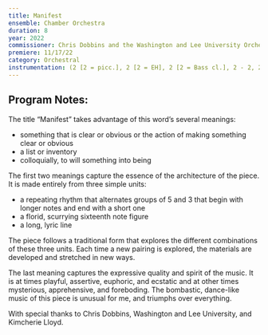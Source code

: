 ```yaml
---
title: Manifest
ensemble: Chamber Orchestra
duration: 8
year: 2022
commissioner: Chris Dobbins and the Washington and Lee University Orchestra.
premiere: 11/17/22
category: Orchestral
instrumentation: (2 [2 = picc.], 2 [2 = EH], 2 [2 = Bass cl.], 2 - 2, 2, 2 [2 = bs. tbn.], 1 - timp., 2 perc, pno. - strings)
---
```


## Program Notes:

The title “Manifest” takes advantage of this word’s several meanings:

- something that is clear or obvious or the action of making something clear or obvious
- a list or inventory
- colloquially, to will something into being

The first two meanings capture the essence of the architecture of the piece. It is made entirely from three simple units:

- a repeating rhythm that alternates groups of 5 and 3 that begin with longer notes and end with a short one
- a florid, scurrying sixteenth note figure
- a long, lyric line

The piece follows a traditional form that explores the different combinations of these three units. Each time a new pairing is explored, the materials are developed and stretched in new ways.

The last meaning captures the expressive quality and spirit of the music. It is at times playful, assertive, euphoric, and ecstatic and at other times mysterious, apprehensive, and foreboding. The bombastic, dance-like music of this piece is unusual for me, and triumphs over everything.

With special thanks to Chris Dobbins, Washington and Lee University, and Kimcherie Lloyd.
